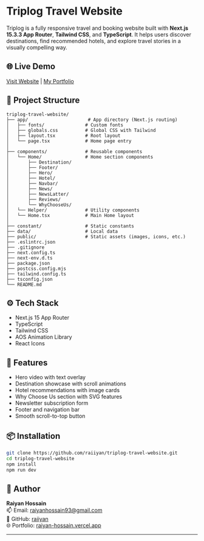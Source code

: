 # Triplog Travel Website

Triplog is a fully responsive travel and booking website built with **Next.js 15.3.3 App Router**, **Tailwind CSS**, and **TypeScript**. It helps users discover destinations, find recommended hotels, and explore travel stories in a visually compelling way.

## 🌐 Live Demo

[Visit Website](https://raiyan-hossain.vercel.app/) | [My Portfolio](https://raiyan-hossain.vercel.app/)

## 📂 Project Structure

```
triplog-travel-website/
├── app/                      # App directory (Next.js routing)
│   ├── fonts/               # Custom fonts
│   ├── globals.css          # Global CSS with Tailwind
│   ├── layout.tsx           # Root layout
│   └── page.tsx             # Home page entry
│
├── components/              # Reusable components
│   └── Home/                # Home section components
│       ├── Destination/
│       ├── Footer/
│       ├── Hero/
│       ├── Hotel/
│       ├── Navbar/
│       ├── News/
│       ├── NewsLatter/
│       ├── Reviews/
│       └── WhyChooseUs/
│   └── Helper/              # Utility components
│   └── Home.tsx             # Main Home layout
│
├── constant/                # Static constants
├── data/                    # Local data
├── public/                  # Static assets (images, icons, etc.)
├── .eslintrc.json
├── .gitignore
├── next.config.ts
├── next-env.d.ts
├── package.json
├── postcss.config.mjs
├── tailwind.config.ts
├── tsconfig.json
└── README.md
```

## ⚙️ Tech Stack

- Next.js 15 App Router
- TypeScript
- Tailwind CSS
- AOS Animation Library
- React Icons

## 🚀 Features

- Hero video with text overlay
- Destination showcase with scroll animations
- Hotel recommendations with image cards
- Why Choose Us section with SVG features
- Newsletter subscription form
- Footer and navigation bar
- Smooth scroll-to-top button

## 📦 Installation

```bash
git clone https://github.com/raiiyan/triplog-travel-website.git
cd triplog-travel-website
npm install
npm run dev
```

## 👤 Author

**Raiyan Hossain**  
📫 Email: [raiyanhossain93@gmail.com](mailto:raiyanhossain93@gmail.com)  
🔗 GitHub: [raiiyan](https://github.com/raiiyan)  
🌐 Portfolio: [raiyan-hossain.vercel.app](https://raiyan-hossain.vercel.app/)

---
